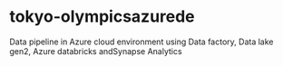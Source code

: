 # tokyo-olympicsazurede
Data pipeline in Azure cloud environment using Data factory, Data lake gen2, Azure databricks andSynapse Analytics
